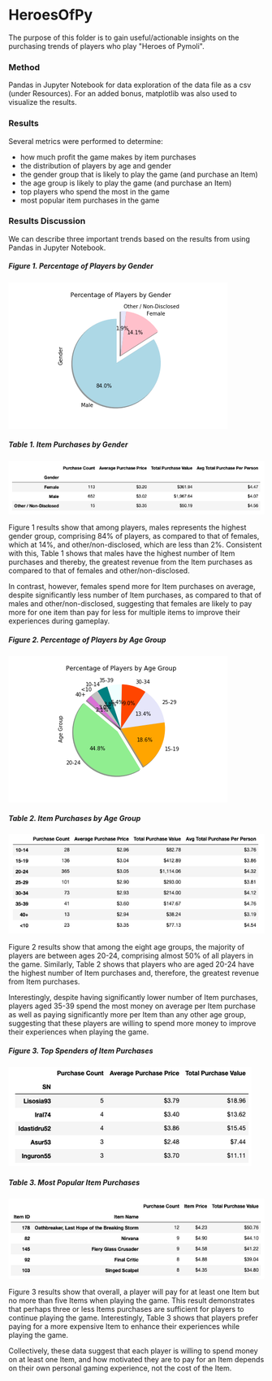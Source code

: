 # HeroesOfPy

The purpose of this folder is to gain useful/actionable insights on the purchasing trends of players who play "Heroes of Pymoli".

### Method 

Pandas in Jupyter Notebook for data exploration of the data file as a csv (under Resources). For an added bonus, matplotlib was also used to visualize the results.


### Results 

Several metrics were performed to determine: 
- how much profit the game makes by item purchases 
- the distribution of players by age and gender 
- the gender group that is likely to play the game (and purchase an Item) 
- the age group is likely to play the game (and purchase an Item)
- top players who spend the most in the game
- most popular item purchases in the game

### Results Discussion 

We can describe three important trends based on the results from using Pandas in Jupyter Notebook.


##### Figure 1. Percentage of Players by Gender 

  <img src="https://raw.githubusercontent.com/ying-li-python/HeroesOfPy/master/Images/gender_percent.png"> 
    
##### Table 1. Item Purchases by Gender

  <img src="https://raw.githubusercontent.com/ying-li-python/HeroesOfPy/master/Images/gender_purchase_summary.png">

 
Figure 1 results show that among players, males represents the highest gender group, comprising 84% of players, as compared to that of females, which at 14%, and other/non-disclosed, which are less than 2%. Consistent with this, Table 1 shows that males have the highest number of Item purchases and thereby, the greatest revenue from the Item purchases as compared to that of females and other/non-disclosed. 

In contrast, however, females spend more for Item purchases on average, despite significantly less number of Item purchases, as compared to that of males and other/non-disclosed, suggesting that females are likely to pay more for one item than pay for less for multiple items to improve their experiences during gameplay.

##### Figure 2. Percentage of Players by Age Group  

<img src="https://raw.githubusercontent.com/ying-li-python/HeroesOfPy/master/Images/age_group_percentages.png"> 



##### Table 2. Item Purchases by Age Group 

<img src="https://raw.githubusercontent.com/ying-li-python/HeroesOfPy/master/Images/age_group_purchase_summary.png">


Figure 2 results show that among the eight age groups, the majority of players are between ages 20-24, comprising almost 50% of all players in the game. Similarly, Table 2 shows that players who are aged 20-24 have the highest number of Item purchases and, therefore, the greatest revenue from Item purchases. 

Interestingly, despite having significantly lower number of Item purchases, players aged 35-39 spend the most money on average per Item purchase as well as paying significantly more per Item than any other age group, suggesting that these players are willing to spend more money to improve their experiences when playing the game.


##### Figure 3. Top Spenders of Item Purchases 

<img src="https://raw.githubusercontent.com/ying-li-python/HeroesOfPy/master/Images/top_spender_summary.png"> 

##### Table 3. Most Popular Item Purchases 

<img src="https://raw.githubusercontent.com/ying-li-python/HeroesOfPy/master/Images/most_profitable_summary.png">

Figure 3 results show that overall, a player will pay for at least one Item but no more than five Items when playing the game. This result demonstrates that perhaps three or less Items purchases are sufficient for players to continue playing the game. Interestingly, Table 3 shows that players prefer paying for a more expensive Item to enhance their experiences while playing the game. 

Collectively, these data suggest that each player is willing to spend money on at least one Item, and how motivated they are to pay for an Item depends on their own personal gaming experience, not the cost of the Item.

